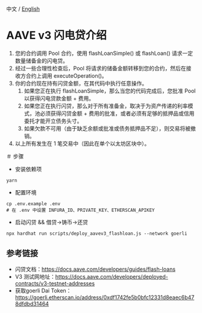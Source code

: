 中文 / [English](./README.md)

# AAVE v3 闪电贷介绍

1. 您的合约调用 Pool 合约，使用 flashLoanSimple() 或 flashLoan() 请求一定数量储备金的闪电贷。
2. 经过一些合理性检查后，Pool 将请求的储备金额转移到您的合约，然后在接收方合约上调用 executeOperation()。
3. 你的合约现在持有闪贷金额，在其代码中执行任意操作。
   1. 如果您正在执行 flashLoanSimple，那么当您的代码完成后，您批准 Pool 以获得闪电贷款金额 + 费用。
   2. 如果您正在执行闪贷，那么对于所有准备金，取决于为资产传递的利率模式，池必须获得闪贷金额 + 费用的批准，或者必须有足够的抵押品或信用委托才能开立债务头寸。
   3. 如果欠款不可用（由于缺乏余额或批准或债务抵押品不足），则交易将被撤销。
4. 以上所有发生在 1 笔交易中（因此在单个以太坊区块中）。


＃ 步骤
- 安装依赖项
```shell
yarn
```

- 配置环境
```外壳
cp .env.example .env
# 在 .env 中设置 INFURA_ID、PRIVATE_KEY、ETHERSCAN_APIKEY
```

- 启动闪贷 && 借贷->铸币->还贷
```外壳
npx hardhat run scripts/deploy_aavev3_flashloan.js --network goerli
```

## 参考链接
- 闪贷文档：https://docs.aave.com/developers/guides/flash-loans
- V3 测试网地址：https://docs.aave.com/developers/deployed-contracts/v3-testnet-addresses
- 获取goerli Dai Token：https://goerli.etherscan.io/address/0xdf1742fe5b0bfc12331d8eaec6b478dfdbd31464
